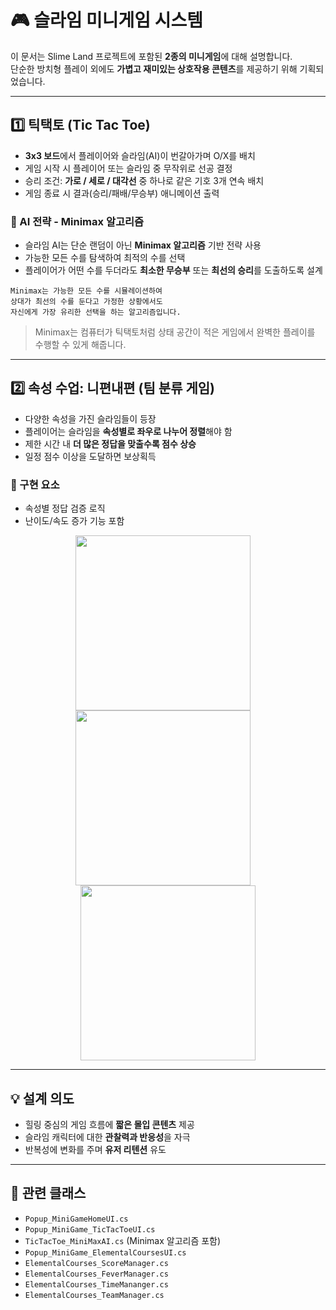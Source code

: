 # 🎮 슬라임 미니게임 시스템

이 문서는 Slime Land 프로젝트에 포함된 **2종의 미니게임**에 대해 설명합니다.  
단순한 방치형 플레이 외에도 **가볍고 재미있는 상호작용 콘텐츠**를 제공하기 위해 기획되었습니다.

---

## 1️⃣ 틱택토 (Tic Tac Toe)

- **3x3 보드**에서 플레이어와 슬라임(AI)이 번갈아가며 O/X를 배치
- 게임 시작 시 플레이어 또는 슬라임 중 무작위로 선공 결정
- 승리 조건: **가로 / 세로 / 대각선** 중 하나로 같은 기호 3개 연속 배치
- 게임 종료 시 결과(승리/패배/무승부) 애니메이션 출력

### 🤖 AI 전략 - Minimax 알고리즘

- 슬라임 AI는 단순 랜덤이 아닌 **Minimax 알고리즘** 기반 전략 사용
- 가능한 모든 수를 탐색하여 최적의 수를 선택
- 플레이어가 어떤 수를 두더라도 **최소한 무승부** 또는 **최선의 승리**를 도출하도록 설계

```text
Minimax는 가능한 모든 수를 시뮬레이션하여
상대가 최선의 수를 둔다고 가정한 상황에서도 
자신에게 가장 유리한 선택을 하는 알고리즘입니다.
```

> Minimax는 컴퓨터가 틱택토처럼 상태 공간이 적은 게임에서 완벽한 플레이를 수행할 수 있게 해줍니다.

---

## 2️⃣ 속성 수업: 니편내편 (팀 분류 게임)

- 다양한 속성을 가진 슬라임들이 등장
- 플레이어는 슬라임을 **속성별로 좌우로 나누어 정렬**해야 함
- 제한 시간 내 **더 많은 정답을 맞출수록 점수 상승**
- 일정 점수 이상을 도달하면 보상획득

### 🧠 구현 요소

- 속성별 정답 검증 로직
- 난이도/속도 증가 기능 포함

<p align="center">
  <img src="https://github.com/user-attachments/assets/bc064836-1239-41be-83d3-00090cd046ff" width="280" style="margin-right: 16px;" />
<img src="https://github.com/user-attachments/assets/0adbe006-54be-442a-95b2-ac6094e0886d" width="280" style="margin-right: 16px;" />
  <img src="https://github.com/user-attachments/assets/09e5c4cb-5c04-46bf-8cc0-ed9b50a4ad5c" width="280"/>
</p>

---

## 💡 설계 의도

- 힐링 중심의 게임 흐름에 **짧은 몰입 콘텐츠** 제공
- 슬라임 캐릭터에 대한 **관찰력과 반응성**을 자극
- 반복성에 변화를 주며 **유저 리텐션** 유도

---

## 📁 관련 클래스

- `Popup_MiniGameHomeUI.cs`  
- `Popup_MiniGame_TicTacToeUI.cs`  
- `TicTacToe_MiniMaxAI.cs` (Minimax 알고리즘 포함)
- `Popup_MiniGame_ElementalCoursesUI.cs`  
- `ElementalCourses_ScoreManager.cs`  
- `ElementalCourses_FeverManager.cs`
- `ElementalCourses_TimeMananger.cs`
- `ElementalCourses_TeamManager.cs`
